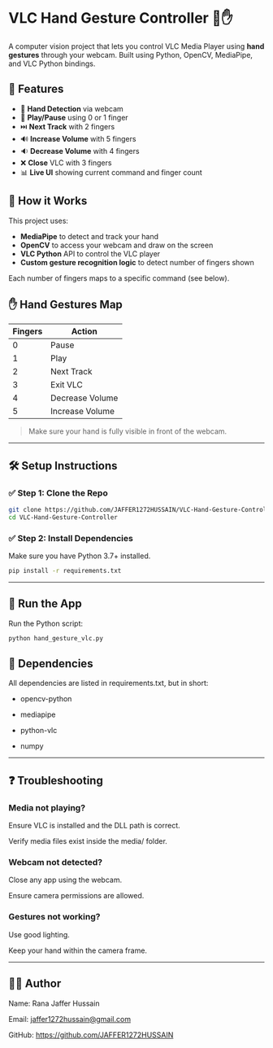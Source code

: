 # VLC Hand Gesture Controller 🎥✋

A computer vision project that lets you control VLC Media Player using **hand gestures** through your webcam. Built using Python, OpenCV, MediaPipe, and VLC Python bindings.

## 🚀 Features

- 👋 **Hand Detection** via webcam
- 🎵 **Play/Pause** using 0 or 1 finger
- ⏭️ **Next Track** with 2 fingers
- 🔊 **Increase Volume** with 5 fingers
- 🔉 **Decrease Volume** with 4 fingers
- ❌ **Close** VLC with 3 fingers
- 📊 **Live UI** showing current command and finger count

## 🧠 How it Works

This project uses:
- **MediaPipe** to detect and track your hand
- **OpenCV** to access your webcam and draw on the screen
- **VLC Python** API to control the VLC player
- **Custom gesture recognition logic** to detect number of fingers shown

Each number of fingers maps to a specific command (see below).

## ✋ Hand Gestures Map

| Fingers | Action          |
|---------|------------------|
| 0       | Pause            |
| 1       | Play             |
| 2       | Next Track       |
| 3       | Exit VLC         |
| 4       | Decrease Volume  |
| 5       | Increase Volume  |

> Make sure your hand is fully visible in front of the webcam.

---

## 🛠️ Setup Instructions

### ✅ Step 1: Clone the Repo

```bash
git clone https://github.com/JAFFER1272HUSSAIN/VLC-Hand-Gesture-Controller.git
cd VLC-Hand-Gesture-Controller
```

### ✅ Step 2: Install Dependencies
Make sure you have Python 3.7+ installed.
```bash
pip install -r requirements.txt
```

--- 

## 🎯 Run the App
Run the Python script:
```bash
python hand_gesture_vlc.py
```

## 🧩 Dependencies
All dependencies are listed in requirements.txt, but in short:

- opencv-python

- mediapipe

- python-vlc

- numpy

---

## ❓ Troubleshooting
### Media not playing?
Ensure VLC is installed and the DLL path is correct.

Verify media files exist inside the media/ folder.
### Webcam not detected?
Close any app using the webcam.

Ensure camera permissions are allowed.
### Gestures not working?
Use good lighting.

Keep your hand within the camera frame.

---

## 👨‍💻 Author
Name: Rana Jaffer Hussain

Email: jaffer1272hussain@gmail.com

GitHub: https://github.com/JAFFER1272HUSSAIN
